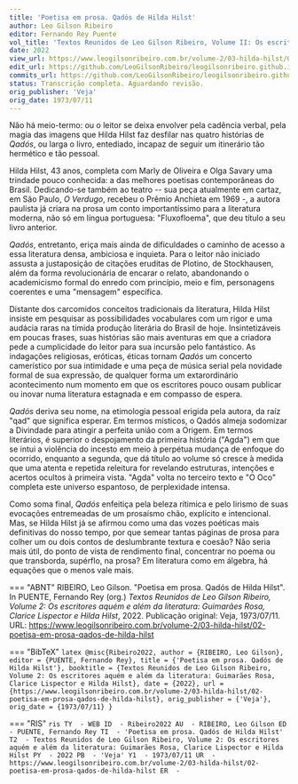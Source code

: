 ```yaml
---
title: 'Poetisa em prosa. Qadós de Hilda Hilst'
author: Leo Gilson Ribeiro
editor: Fernando Rey Puente
vol_title: 'Textos Reunidos de Leo Gilson Ribeiro, Volume II: Os escritores aquém e além da literatura: Guimarães Rosa, Clarice Lispector e Hilda Hilst'
date: 2022
view_url: https://www.leogilsonribeiro.com.br/volume-2/03-hilda-hilst/02-poetisa-em-prosa-qados-de-hilda-hilst
edit_url: https://github.com/LeoGilsonRibeiro/leogilsonribeiro.github.io/edit/main/docs/markdown/volume-2/03-hilda-hilst/02-poetisa-em-prosa-qados-de-hilda-hilst.md
commits_url: https://github.com/LeoGilsonRibeiro/leogilsonribeiro.github.io/commits/main/docs/markdown/volume-2/03-hilda-hilst/02-poetisa-em-prosa-qados-de-hilda-hilst.md
status: Transcrição completa. Aguardando revisão.
orig_publisher: 'Veja'
orig_date: 1973/07/11
---
```


Não há meio-termo: ou o leitor se deixa envolver pela cadência verbal, pela magia das imagens que Hilda Hilst faz desfilar nas quatro histórias de *Qadós*, ou larga o livro, entediado, incapaz de seguir um itinerário tão hermético e tão pessoal.

Hilda Hilst, 43 anos, completa com Marly de Oliveira e Olga Savary uma trindade pouco conhecida: a das melhores poetisas contemporâneas do Brasil. Dedicando-se também ao teatro -- sua peça atualmente em cartaz, em São Paulo, *O Verdugo*, recebeu o Prêmio Anchieta em 1969 -, a autora paulista já criara na prosa um conto importantíssimo para a literatura moderna, não só em língua portuguesa: "Fluxofloema", que deu título a seu livro anterior.

*Qadós*, entretanto, eriça mais ainda de dificuldades o caminho de acesso a essa literatura densa, ambiciosa e inquieta. Para o leitor não iniciado assusta a justaposição de citações eruditas de Plotino, de Stockhausen, além da forma revolucionária de encarar o relato, abandonando o academicismo formal do enredo com princípio, meio e fim, personagens coerentes e uma "mensagem" específica.

Distante dos carcomidos conceitos tradicionais da literatura, Hilda Hilst insiste em pesquisar as possibilidades vocabulares com um rigor e uma audácia raras na tímida produção literária do Brasil de hoje. Insintetizáveis em poucas frases, suas histórias são mais aventuras em que a criadora pede a cumplicidade do leitor para sua incursão pelo fantástico. As indagações religiosas, eróticas, éticas tornam *Qadós* um concerto camerístico por sua intimidade e uma peça de música serial pela novidade formal de sua expressão, de qualquer forma um extarordinário acontecimento num momento em que os escritores pouco ousam publicar ou inovar numa literatura estagnada e em compasso de espera.

*Qadós* deriva seu nome, na etimologia pessoal erigida pela autora, da raíz "qad" que significa esperar. Em termos místicos, o Qadós almeja sodomizar a Divindade para atingir a perfeita união com a Origem. Em termos literários, é superior o despojamento da primeira história ("Agda") em que se intui a violência do incesto em meio à perpétua mudança de enfoque do ocorrido, enquanto a segunda, que dá título ao volume só cresce à medida que uma atenta e repetida releitura for revelando estruturas, intenções e acertos ocultos à primeira vista. "Agda" volta no terceiro texto e "O Oco" completa este universo espantoso, de perplexidade intensa.

Como soma final, *Qadós* enfeitiça pela beleza rítimica e pelo lirismo de suas evocações entremeadas de um prosaísmo chão, explícito e intencional. Mas, se Hilda Hilst já se afirmou como uma das vozes poéticas mais definitivas do nosso tempo, por que semear tantas páginas de prosa para colher um ou dois contos de deslumbrante textura e coesão? Não seria mais útil, do ponto de vista de rendimento final, concentrar no poema ou que transborda, supérflo, na prosa? Em literatura como em álgebra, há equações que o menos vale mais.


=== "ABNT"
    RIBEIRO, Leo Gilson. "Poetisa em prosa. Qadós de Hilda Hilst". In PUENTE, Fernando Rey (org.) <em>Textos Reunidos de Leo Gilson Ribeiro, Volume 2: Os escritores aquém e além da literatura: Guimarães Rosa, Clarice Lispector e Hilda Hilst</em>, 2022. Publicação original: Veja, 1973/07/11. URL: <a href="stable_url">https://www.leogilsonribeiro.com.br/volume-2/03-hilda-hilst/02-poetisa-em-prosa-qados-de-hilda-hilst</a>

=== "BibTeX"
    ```latex
    @misc{Ribeiro2022,
    author = {RIBEIRO, Leo Gilson},
    editor = {PUENTE, Fernando Rey},
    title = {'Poetisa em prosa. Qadós de Hilda Hilst'},
    booktitle = {Textos Reunidos de Leo Gilson Ribeiro, Volume 2: Os escritores aquém e além da literatura: Guimarães Rosa, Clarice Lispector e Hilda Hilst},
    date = {2022},
    url = {https://www.leogilsonribeiro.com.br/volume-2/03-hilda-hilst/02-poetisa-em-prosa-qados-de-hilda-hilst},
    orig_publisher = {'Veja'},
    orig_date = {1973/07/11}
    }
    ```

=== "RIS"
    ```ris
    TY  - WEB
    ID  - Ribeiro2022
    AU  - RIBEIRO, Leo Gilson
    ED  - PUENTE, Fernando Rey
    TI  - 'Poetisa em prosa. Qadós de Hilda Hilst'
    T2  - Textos Reunidos de Leo Gilson Ribeiro, Volume 2: Os escritores aquém e além da literatura: Guimarães Rosa, Clarice Lispector e Hilda Hilst
    PY  - 2022
    PB  - 'Veja'
    Y1  - 1973/07/11
    UR  - https://www.leogilsonribeiro.com.br/volume-2/03-hilda-hilst/02-poetisa-em-prosa-qados-de-hilda-hilst
    ER  - 
    ```
